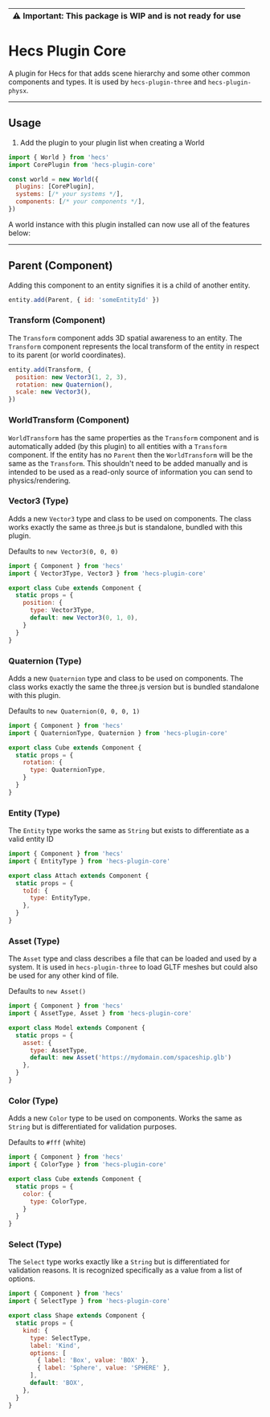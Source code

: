 | :warning: Important: This package is WIP and is not ready for use |
| --- |

# Hecs Plugin Core

A plugin for Hecs for that adds scene hierarchy and some other common components and types. It is used by `hecs-plugin-three` and `hecs-plugin-physx`.

---

## Usage

1. Add the plugin to your plugin list when creating a World

```js
import { World } from 'hecs'
import CorePlugin from 'hecs-plugin-core'

const world = new World({
  plugins: [CorePlugin],
  systems: [/* your systems */],
  components: [/* your components */],
})
```

A world instance with this plugin installed can now use all of the features below:

---

## Parent (Component)

Adding this component to an entity signifies it is a child of another entity.

```js
entity.add(Parent, { id: 'someEntityId' })
```

### Transform (Component)

The `Transform` component adds 3D spatial awareness to an entity. The `Transform` component represents the local transform of the entity in respect to its parent (or world coordinates).

```js
entity.add(Transform, { 
  position: new Vector3(1, 2, 3),
  rotation: new Quaternion(),
  scale: new Vector3(),
})
```

### WorldTransform (Component)

`WorldTransform` has the same properties as the `Transform` component and is automatically added (by this plugin) to all entities with a `Transform` component. If the entity has no `Parent` then the `WorldTransform` will be the same as the `Transform`.
This shouldn't need to be added manually and is intended to be used as a read-only source of information you can send to physics/rendering.


### Vector3 (Type)

Adds a new `Vector3` type and class to be used on components. The class works exactly the same as three.js but is standalone, bundled with this plugin.

Defaults to `new Vector3(0, 0, 0)`

```js
import { Component } from 'hecs'
import { Vector3Type, Vector3 } from 'hecs-plugin-core'

export class Cube extends Component {
  static props = {
    position: {
      type: Vector3Type,
      default: new Vector3(0, 1, 0),
    }
  }
}
```

### Quaternion (Type)

Adds a new `Quaternion` type and class to be used on components. The class works exactly the same the three.js version but is bundled standalone with this plugin.

Defaults to `new Quaternion(0, 0, 0, 1)`

```js
import { Component } from 'hecs'
import { QuaternionType, Quaternion } from 'hecs-plugin-core'

export class Cube extends Component {
  static props = {
    rotation: {
      type: QuaternionType,
    }
  }
}
```

### Entity (Type)

The `Entity` type works the same as `String` but exists to differentiate as a valid entity ID

```js
import { Component } from 'hecs'
import { EntityType } from 'hecs-plugin-core'

export class Attach extends Component {
  static props = {
    toId: {
      type: EntityType,
    },
  }
}
```

### Asset (Type)

The `Asset` type and class describes a file that can be loaded and used by a system. It is used in `hecs-plugin-three` to load GLTF meshes but could also be used for any other kind of file.

Defaults to `new Asset()`

```js
import { Component } from 'hecs'
import { AssetType, Asset } from 'hecs-plugin-core'

export class Model extends Component {
  static props = {
    asset: {
      type: AssetType,
      default: new Asset('https://mydomain.com/spaceship.glb')
    },
  }
}
```

### Color (Type)

Adds a new `Color` type to be used on components. Works the same as `String` but is differentiated for validation purposes.

Defaults to `#fff` (white)

```js
import { Component } from 'hecs'
import { ColorType } from 'hecs-plugin-core'

export class Cube extends Component {
  static props = {
    color: {
      type: ColorType,
    }
  }
}
```

### Select (Type)

The `Select` type works exactly like a `String` but is differentiated for validation reasons. It is recognized specifically as a value from a list of options.

```js
import { Component } from 'hecs'
import { SelectType } from 'hecs-plugin-core'

export class Shape extends Component {
  static props = {
    kind: {
      type: SelectType,
      label: 'Kind',
      options: [
        { label: 'Box', value: 'BOX' },
        { label: 'Sphere', value: 'SPHERE' },
      ],
      default: 'BOX',
    },
  }
}
```
